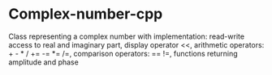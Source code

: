 # Complex-number-cpp
Class representing a complex number with implementation: read-write access to real and imaginary part, display operator &lt;&lt;,  arithmetic operators: + - * / += -= *= /=,  comparison operators: == !=,  functions returning amplitude and phase
